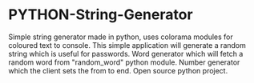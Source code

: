 # PYTHON-String-Generator
Simple string generator made in python, uses colorama modules for coloured text to console. This simple application will generate a random string which is useful for passwords. Word generator which will fetch a random word from "random_word" python module. Number generator which the client sets the from to end. Open source python project.
